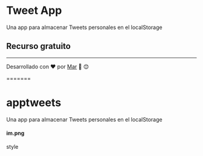 
# Tweet App

Una app para almacenar Tweets personales en el localStorage



## Recurso gratuito
---
Desarrollado con :heart: por [Mar](https://github.com/mar91linix/apptweets) :muscle: :blush:

=======
# apptweets

Una app para almacenar Tweets personales en el localStorage

#### im.png

style 